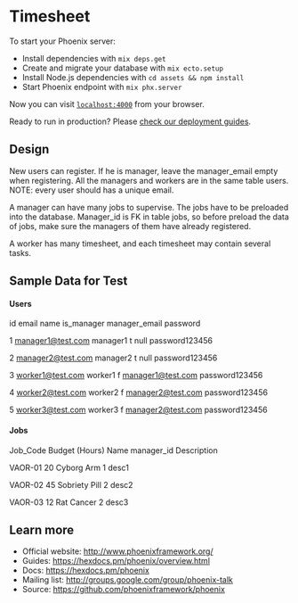 # Timesheet

To start your Phoenix server:

  * Install dependencies with `mix deps.get`
  * Create and migrate your database with `mix ecto.setup`
  * Install Node.js dependencies with `cd assets && npm install`
  * Start Phoenix endpoint with `mix phx.server`

Now you can visit [`localhost:4000`](http://localhost:4000) from your browser.

Ready to run in production? Please [check our deployment guides](https://hexdocs.pm/phoenix/deployment.html).
## Design
New users can register. If he is manager, leave the manager_email empty when registering. 
All the managers and workers are in the same table users.
NOTE: every user should has a unique email.

A manager can have many jobs to supervise. 
The jobs have to be preloaded into the database. Manager_id is FK in table jobs, so before preload the data of jobs, make sure the managers of them have already registered.

A worker has many timesheet, and each timesheet may contain several tasks.


## Sample Data for Test
#### Users
id email name is_manager manager_email password

1 manager1@test.com manager1 t null password123456

2 manager2@test.com manager2 t null password123456

3 worker1@test.com worker1 f manager1@test.com  password123456

4 worker2@test.com worker2 f manager2@test.com password123456

5 worker3@test.com worker3 f manager2@test.com  password123456

#### Jobs
Job_Code	Budget (Hours)	Name manager_id	Description

VAOR-01	20	Cyborg Arm 1 desc1

VAOR-02	45	Sobriety Pill	 2 desc2

VAOR-03	12	Rat Cancer	 2 desc3

## Learn more

  * Official website: http://www.phoenixframework.org/
  * Guides: https://hexdocs.pm/phoenix/overview.html
  * Docs: https://hexdocs.pm/phoenix
  * Mailing list: http://groups.google.com/group/phoenix-talk
  * Source: https://github.com/phoenixframework/phoenix
